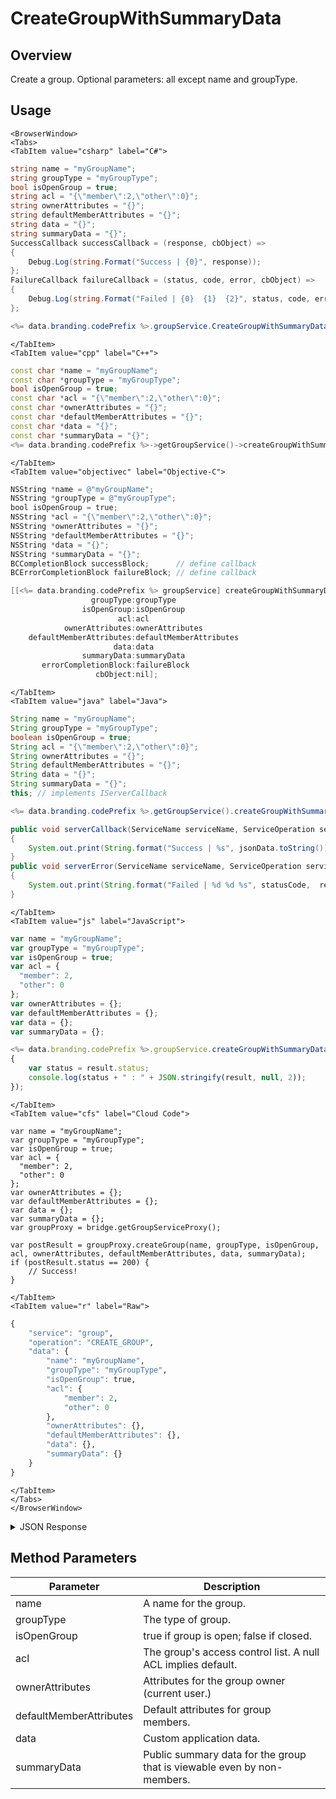 # CreateGroupWithSummaryData
## Overview
Create a group. Optional parameters: all except name and groupType.

<PartialServop service_name="group" operation_name="CREATE_GROUP" />

## Usage

```mdx-code-block
<BrowserWindow>
<Tabs>
<TabItem value="csharp" label="C#">
```

```csharp
string name = "myGroupName";
string groupType = "myGroupType";
bool isOpenGroup = true;
string acl = "{\"member\":2,\"other\":0}";
string ownerAttributes = "{}";
string defaultMemberAttributes = "{}";
string data = "{}";
string summaryData = "{}";
SuccessCallback successCallback = (response, cbObject) =>
{
    Debug.Log(string.Format("Success | {0}", response));
};
FailureCallback failureCallback = (status, code, error, cbObject) =>
{
    Debug.Log(string.Format("Failed | {0}  {1}  {2}", status, code, error));
};

<%= data.branding.codePrefix %>.groupService.CreateGroupWithSummaryData(name, groupType, isOpenGroup, acl, ownerAttributes, defaultMemberAttributes, data, summaryData, successCallback, failureCallback);
```

```mdx-code-block
</TabItem>
<TabItem value="cpp" label="C++">
```

```cpp
const char *name = "myGroupName";
const char *groupType = "myGroupType";
bool isOpenGroup = true;
const char *acl = "{\"member\":2,\"other\":0}";
const char *ownerAttributes = "{}";
const char *defaultMemberAttributes = "{}";
const char *data = "{}";
const char *summaryData = "{}";
<%= data.branding.codePrefix %>->getGroupService()->createGroupWithSummaryData(name, groupType, isOpenGroup, acl, ownerAttributes, defaultMemberAttributes, data, summaryData, this);
```

```mdx-code-block
</TabItem>
<TabItem value="objectivec" label="Objective-C">
```

```objectivec
NSString *name = @"myGroupName";
NSString *groupType = @"myGroupType";
bool isOpenGroup = true;
NSString *acl = "{\"member\":2,\"other\":0}";
NSString *ownerAttributes = "{}";
NSString *defaultMemberAttributes = "{}";
NSString *data = "{}";
NSString *summaryData = "{}";
BCCompletionBlock successBlock;      // define callback
BCErrorCompletionBlock failureBlock; // define callback

[[<%= data.branding.codePrefix %> groupService] createGroupWithSummaryData:name
                  groupType:groupType
                isOpenGroup:isOpenGroup
                        acl:acl
            ownerAttributes:ownerAttributes
    defaultMemberAttributes:defaultMemberAttributes
                       data:data
                summaryData:summaryData
       errorCompletionBlock:failureBlock
                   cbObject:nil];
```

```mdx-code-block
</TabItem>
<TabItem value="java" label="Java">
```

```java
String name = "myGroupName";
String groupType = "myGroupType";
boolean isOpenGroup = true;
String acl = "{\"member\":2,\"other\":0}";
String ownerAttributes = "{}";
String defaultMemberAttributes = "{}";
String data = "{}";
String summaryData = "{}";
this; // implements IServerCallback

<%= data.branding.codePrefix %>.getGroupService().createGroupWithSummaryData(name, groupType, isOpenGroup, acl, ownerAttributes, defaultMemberAttributes, data, summaryData, this);

public void serverCallback(ServiceName serviceName, ServiceOperation serviceOperation, JSONObject jsonData)
{
    System.out.print(String.format("Success | %s", jsonData.toString()));
}
public void serverError(ServiceName serviceName, ServiceOperation serviceOperation, int statusCode, int reasonCode, String jsonError)
{
    System.out.print(String.format("Failed | %d %d %s", statusCode,  reasonCode, jsonError.toString()));
}
```

```mdx-code-block
</TabItem>
<TabItem value="js" label="JavaScript">
```

```javascript
var name = "myGroupName";
var groupType = "myGroupType";
var isOpenGroup = true;
var acl = {
  "member": 2,
  "other": 0
};
var ownerAttributes = {};
var defaultMemberAttributes = {};
var data = {};
var summaryData = {};

<%= data.branding.codePrefix %>.groupService.createGroupWithSummaryData(name, groupType, isOpenGroup, acl, ownerAttributes, defaultMemberAttributes, data, summaryData, result =>
{
    var status = result.status;
    console.log(status + " : " + JSON.stringify(result, null, 2));
});
```

```mdx-code-block
</TabItem>
<TabItem value="cfs" label="Cloud Code">
```

```cfscript
var name = "myGroupName";
var groupType = "myGroupType";
var isOpenGroup = true;
var acl = {
  "member": 2,
  "other": 0
};
var ownerAttributes = {};
var defaultMemberAttributes = {};
var data = {};
var summaryData = {};
var groupProxy = bridge.getGroupServiceProxy();

var postResult = groupProxy.createGroup(name, groupType, isOpenGroup, acl, ownerAttributes, defaultMemberAttributes, data, summaryData);
if (postResult.status == 200) {
    // Success!
}
```

```mdx-code-block
</TabItem>
<TabItem value="r" label="Raw">
```

```r
{
	"service": "group",
	"operation": "CREATE_GROUP",
	"data": {
		"name": "myGroupName",
		"groupType": "myGroupType",
		"isOpenGroup": true,
		"acl": {
			"member": 2,
			"other": 0
		},
		"ownerAttributes": {},
		"defaultMemberAttributes": {},
		"data": {},
		"summaryData": {}
	}
}
```

```mdx-code-block
</TabItem>
</Tabs>
</BrowserWindow>
```

<details>
<summary>JSON Response</summary>

```json
{
  "data": {
    "gameId": "12345",
    "groupId": "b7b590e0-0e27-47ef-8bf5-03a3b4e34475",
    "ownerId": "77ce8889-20b7-4d01-b248-e0beb747f1b4",
    "name": "myGroupName",
    "groupType": "myGroupType",
    "createdAt": 1561472696504,
    "updatedAt": 1561472696504,
    "members": {
      "77ce8889-20b7-4d01-b248-e0beb747f1b4": {
        "role": "OWNER",
        "attributes": {}
      }
    },
    "pendingMembers": {},
    "version": 1,
    "summaryData": {},
    "isOpenGroup": true,
    "defaultMemberAttributes": {},
    "memberCount": 1,
    "invitedPendingMemberCount": 0,
    "requestingPendingMemberCount": 0,
    "acl": {
      "member": 2,
      "other": 0
    }
  },
  "status": 200
}
```
</details>

## Method Parameters
Parameter | Description
--------- | -----------
name | A name for the group. 
groupType | The type of group. 
isOpenGroup | true if group is open; false if closed. 
acl | The group's access control list. A null ACL implies default. 
ownerAttributes | Attributes for the group owner (current user.) 
defaultMemberAttributes | Default attributes for group members. 
data | Custom application data. 
summaryData | Public summary data for the group that is viewable even by non-members. 


